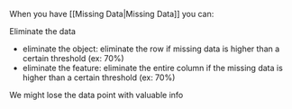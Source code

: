 When you have [[Missing Data|Missing Data]] you can:


Eliminate the data
- eliminate the object: eliminate the row if missing data is higher than a certain threshold (ex: 70%)
- eliminate the feature: eliminate the entire column if the missing data is higher than a certain threshold (ex: 70%)

We might lose the data point with valuable info

